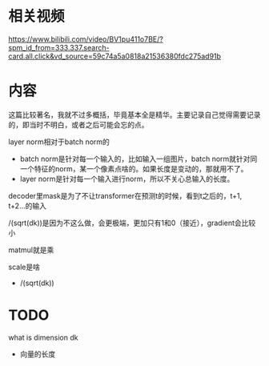 # 相关视频
https://www.bilibili.com/video/BV1pu411o7BE/?spm_id_from=333.337.search-card.all.click&vd_source=59c74a5a0818a21536380fdc275ad91b

# 内容

这篇比较著名，我就不过多概括，毕竟基本全是精华。主要记录自己觉得需要记录的，即当时不明白，或者之后可能会忘的点。

layer norm相对于batch norm的
- batch norm是针对每一个输入的，比如输入一组图片，batch norm就针对同一个特征的norm，某一个像素点啥的。如果长度是变动的，那就用不了。
- layer norm是针对每一个输入进行norm，所以不关心总输入的长度。

decoder里mask是为了不让transformer在预测t的时候，看到t之后的，t+1, t+2...的输入

/(sqrt(dk))是因为不这么做，会更极端，更加只有1和0（接近），gradient会比较小

matmul就是乘

scale是啥
- /(sqrt(dk))

# TODO
what is dimension dk
- 向量的长度
